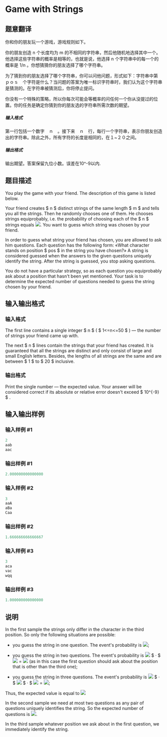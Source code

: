 # Game with Strings

## 题意翻译

你和你的朋友玩一个游戏，游戏规则如下。

你的朋友创造 n 个长度均为 m 的不相同的字符串，然后他随机地选择其中一个。他选择这些字符串的概率是相等的，也就是说，他选择 n 个字符串中的每一个的概率是 1/n 。你想猜猜你的朋友选择了哪个字符串。

为了猜到你的朋友选择了哪个字符串，你可以问他问题，形式如下：字符串中第　ｐｏｓ　个字符是什么？当问题的答案为唯一标识字符串时，我们认为这个字符串是猜测的。在字符串被猜测后，你将停止提问。

你没有一个特殊的策略，所以你每次可能会等概率的问任何一个你从没提过的位置。你的任务是确定你猜到你的朋友选的字符串所需次数的期望。

##### 输入格式

第一行包括一个数字　ｎ　。接下来　ｎ　行，每行一个字符串，表示你朋友创造出的字符串。除此之外，所有字符的长度是相同的，在１~２０之间。

##### 输出格式

输出期望。答案保留九位小数。误差在10^-9以内.

## 题目描述

You play the game with your friend. The description of this game is listed below.

Your friend creates $ n $ distinct strings of the same length $ m $ and tells you all the strings. Then he randomly chooses one of them. He chooses strings equiprobably, i.e. the probability of choosing each of the $ n $ strings equals ![](https://cdn.luogu.com.cn/upload/vjudge_pic/CF482C/cec343c6baaa60537c4b5905738b928218fa103b.png). You want to guess which string was chosen by your friend.

In order to guess what string your friend has chosen, you are allowed to ask him questions. Each question has the following form: «What character stands on position $ pos $ in the string you have chosen?» A string is considered guessed when the answers to the given questions uniquely identify the string. After the string is guessed, you stop asking questions.

You do not have a particular strategy, so as each question you equiprobably ask about a position that hasn't been yet mentioned. Your task is to determine the expected number of questions needed to guess the string chosen by your friend.

## 输入输出格式

### 输入格式

The first line contains a single integer $ n $ ( $ 1<=n<=50 $ ) — the number of strings your friend came up with.

The next $ n $ lines contain the strings that your friend has created. It is guaranteed that all the strings are distinct and only consist of large and small English letters. Besides, the lengths of all strings are the same and are between $ 1 $ to $ 20 $ inclusive.

### 输出格式

Print the single number — the expected value. Your answer will be considered correct if its absolute or relative error doesn't exceed $ 10^{-9} $ .

## 输入输出样例

### 输入样例 #1

```cpp
2
aab
aac

```
### 输出样例 #1

```cpp
2.000000000000000

```
### 输入样例 #2

```cpp
3
aaA
aBa
Caa

```
### 输出样例 #2

```cpp
1.666666666666667

```
### 输入样例 #3

```cpp
3
aca
vac
wqq

```
### 输出样例 #3

```cpp
1.000000000000000

```
## 说明

In the first sample the strings only differ in the character in the third position. So only the following situations are possible:

- you guess the string in one question. The event's probability is ![](https://cdn.luogu.com.cn/upload/vjudge_pic/CF482C/513b47d544fbfd2b63900943a3b125c3476d7507.png);

- you guess the string in two questions. The event's probability is ![](https://cdn.luogu.com.cn/upload/vjudge_pic/CF482C/52f687c8c3ebad32aaf54f6658a640f43d093f4f.png) $ · $ ![](https://cdn.luogu.com.cn/upload/vjudge_pic/CF482C/c7153f63e3d01fc37aee4c4e23b360f1f43974ad.png) = ![](https://cdn.luogu.com.cn/upload/vjudge_pic/CF482C/513b47d544fbfd2b63900943a3b125c3476d7507.png) (as in this case the first question should ask about the position that is other than the third one);

- you guess the string in three questions. The event's probability is ![](https://cdn.luogu.com.cn/upload/vjudge_pic/CF482C/52f687c8c3ebad32aaf54f6658a640f43d093f4f.png) $ · $ ![](https://cdn.luogu.com.cn/upload/vjudge_pic/CF482C/c7153f63e3d01fc37aee4c4e23b360f1f43974ad.png) $ · $ ![](https://cdn.luogu.com.cn/upload/vjudge_pic/CF482C/167351ebd6917ee61e9c20726ae6dbc47b94319a.png) = ![](https://cdn.luogu.com.cn/upload/vjudge_pic/CF482C/513b47d544fbfd2b63900943a3b125c3476d7507.png);

Thus, the expected value is equal to ![](https://cdn.luogu.com.cn/upload/vjudge_pic/CF482C/df311d20e652e4c180fe1e82a15c664c3619e1a0.png)

In the second sample we need at most two questions as any pair of questions uniquely identifies the string. So the expected number of questions is ![](https://cdn.luogu.com.cn/upload/vjudge_pic/CF482C/37a4409e8fd878cfcc15e4b3a111dbfc894bbb01.png).

In the third sample whatever position we ask about in the first question, we immediately identify the string.

